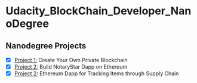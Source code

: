 # Udacity_BlockChain_Developer_NanoDegree

## Nanodegree Projects

- [x] [Project 1:](/project_1/) Create Your Own Private Blockchain
- [x] [Project 2:](/project_2/) Build NotaryStar Dapp on Ethereum
- [x] [Project 2:](/project_3/) Ethereum Dapp for Tracking Items through Supply Chain